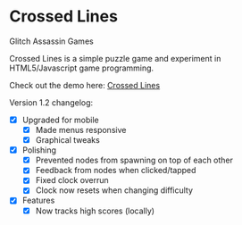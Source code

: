 Crossed Lines
=============

Glitch Assassin Games

Crossed Lines is a simple puzzle game and experiment in HTML5/Javascript game programming.

Check out the demo here: [Crossed Lines](https://glitchassassin.github.io/crossed-lines/)

Version 1.2 changelog:

- [x] Upgraded for mobile
   - [x] Made menus responsive
   - [x] Graphical tweaks
- [x] Polishing
   - [x] Prevented nodes from spawning on top of each other
   - [x] Feedback from nodes when clicked/tapped
   - [x] Fixed clock overrun
   - [x] Clock now resets when changing difficulty
- [x] Features
   - [x] Now tracks high scores (locally)
